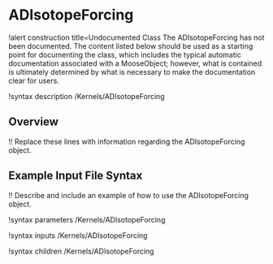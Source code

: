 # ADIsotopeForcing

!alert construction title=Undocumented Class
The ADIsotopeForcing has not been documented. The content listed below should be used as a starting point for
documenting the class, which includes the typical automatic documentation associated with a
MooseObject; however, what is contained is ultimately determined by what is necessary to make the
documentation clear for users.

!syntax description /Kernels/ADIsotopeForcing

## Overview

!! Replace these lines with information regarding the ADIsotopeForcing object.

## Example Input File Syntax

!! Describe and include an example of how to use the ADIsotopeForcing object.

!syntax parameters /Kernels/ADIsotopeForcing

!syntax inputs /Kernels/ADIsotopeForcing

!syntax children /Kernels/ADIsotopeForcing

